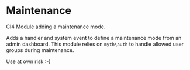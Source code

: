 # Maintenance
 CI4 Module adding a maintenance mode.

 Adds a handler and system event to define a maintenance mode from an admin dashboard.
 This module relies on `myth\auth` to handle allowed user groups during maintenance.

 Use at own risk :-)